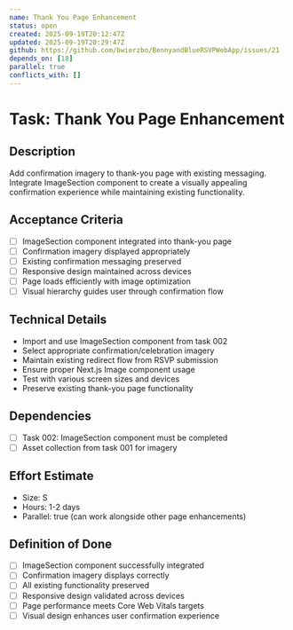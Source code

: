 ```yaml
---
name: Thank You Page Enhancement
status: open
created: 2025-09-19T20:12:47Z
updated: 2025-09-19T20:29:47Z
github: https://github.com/bwierzbo/BennyandBlueRSVPWebApp/issues/21
depends_on: [18]
parallel: true
conflicts_with: []
---
```


# Task: Thank You Page Enhancement

## Description
Add confirmation imagery to thank-you page with existing messaging. Integrate ImageSection component to create a visually appealing confirmation experience while maintaining existing functionality.

## Acceptance Criteria
- [ ] ImageSection component integrated into thank-you page
- [ ] Confirmation imagery displayed appropriately
- [ ] Existing confirmation messaging preserved
- [ ] Responsive design maintained across devices
- [ ] Page loads efficiently with image optimization
- [ ] Visual hierarchy guides user through confirmation flow

## Technical Details
- Import and use ImageSection component from task 002
- Select appropriate confirmation/celebration imagery
- Maintain existing redirect flow from RSVP submission
- Ensure proper Next.js Image component usage
- Test with various screen sizes and devices
- Preserve existing thank-you page functionality

## Dependencies
- [ ] Task 002: ImageSection component must be completed
- [ ] Asset collection from task 001 for imagery

## Effort Estimate
- Size: S
- Hours: 1-2 days
- Parallel: true (can work alongside other page enhancements)

## Definition of Done
- [ ] ImageSection component successfully integrated
- [ ] Confirmation imagery displays correctly
- [ ] All existing functionality preserved
- [ ] Responsive design validated across devices
- [ ] Page performance meets Core Web Vitals targets
- [ ] Visual design enhances user confirmation experience
